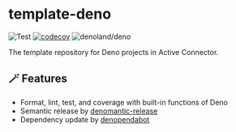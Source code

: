 # template-deno

<!-- deno-fmt-ignore-start -->

![Test](https://github.com/activeconnector/template-deno/actions/workflows/ci.yml/badge.svg)
[![codecov](https://codecov.io/gh/activeconnector/template-deno/branch/main/graph/badge.svg)](https://codecov.io/gh/activeconnector/template-deno)
![denoland/deno](https://img.shields.io/badge/Deno-v1.27.1-informational?logo=deno) <!-- @denopendabot denoland/deno -->

<!-- deno-fmt-ignore-end -->

The template repository for Deno projects in Active Connector.

## :magic_wand: Features

- Format, lint, test, and coverage with built-in functions of Deno
- Semantic release by
  [denomantic-release](https://github.com/hasundue/denomantic-release)
- Dependency update by [denopendabot](https://github.com/hasundue/denopendabot)
